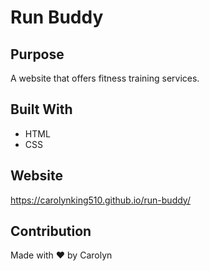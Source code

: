 # Run Buddy

## Purpose
A website that offers fitness training services. 

## Built With
* HTML
* CSS

## Website 
https://carolynking510.github.io/run-buddy/

## Contribution
Made with ❤️ by Carolyn 
